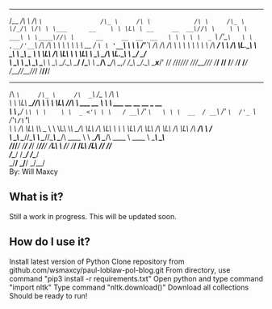
 ______  __                  ____                   ___       __              __       ___                           
/\__  _\/\ \                /\  _`\                /\_ \     /\ \            /\ \     /\_ \                          
\/_/\ \/\ \ \___      __    \ \ \L\ \ __     __  __\//\ \    \ \ \        ___\ \ \____\//\ \      __     __  __  __  
   \ \ \ \ \  _ `\  /'__`\   \ \ ,__/'__`\  /\ \/\ \ \ \ \    \ \ \  __  / __`\ \ '__`\ \ \ \   /'__`\  /\ \/\ \/\ \ 
    \ \ \ \ \ \ \ \/\  __/    \ \ \/\ \L\.\_\ \ \_\ \ \_\ \_   \ \ \L\ \/\ \L\ \ \ \L\ \ \_\ \_/\ \L\.\_\ \ \_/ \_/ \
     \ \_\ \ \_\ \_\ \____\    \ \_\ \__/.\_\\ \____/ /\____\   \ \____/\ \____/\ \_,__/ /\____\ \__/.\_\\ \___x___/'
      \/_/  \/_/\/_/\/____/     \/_/\/__/\/_/ \/___/  \/____/    \/___/  \/___/  \/___/  \/____/\/__/\/_/ \/__//__/  
                                                                                                                     
                                                                                                                     
 ____        ___       ____    ___                       __                                                          
/\  _`\     /\_ \     /\  _`\ /\_ \                     /\ \                                                         
\ \ \L\ \___\//\ \    \ \ \L\ \//\ \     ___      __    \ \ \        ___      __      __      __   _ __              
 \ \ ,__/ __`\\ \ \    \ \  _ <'\ \ \   / __`\  /'_ `\   \ \ \  __  / __`\  /'_ `\  /'_ `\  /'__`\/\`'__\            
  \ \ \/\ \L\ \\_\ \_   \ \ \L\ \\_\ \_/\ \L\ \/\ \L\ \   \ \ \L\ \/\ \L\ \/\ \L\ \/\ \L\ \/\  __/\ \ \/             
   \ \_\ \____//\____\   \ \____//\____\ \____/\ \____ \   \ \____/\ \____/\ \____ \ \____ \ \____\\ \_\             
    \/_/\/___/ \/____/    \/___/ \/____/\/___/  \/___L\ \   \/___/  \/___/  \/___L\ \/___L\ \/____/ \/_/             
                                                  /\____/                     /\____/ /\____/                        
                                                  \_/__/                      \_/__/  \_/__/                         
By: Will Maxcy

What is it?
--------------------------------------------------------------------------------
Still a work in progress. This will be updated soon.

How do I use it?
--------------------------------------------------------------------------------
Install latest version of Python
Clone repository from github.com/wsmaxcy/paul-loblaw-pol-blog.git
From directory, use command "pip3 install -r requirements.txt"
Open python and type command "import nltk"
Type command "nltk.download()"
Download all collections
Should be ready to run!